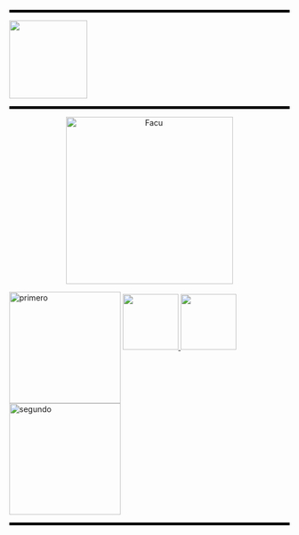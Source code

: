
<hr style="border:2px solid black;">

  <a href="https://github.com/caroalonso/Materia-CADP">
    <img height="140px" src="https://github-readme-stats.vercel.app/api/top-langs/?username=caroalonso&layout=compact&theme=dark&title_color=020202&text_color=020202&bg_color=ffffffde&border_color=020202&" />
  </a>

<hr style="border:2px solid black;">

<p align="center">
  <img src="https://i.postimg.cc/ZY1tWNNr/uni.png)](https://postimg.cc/pyY17pqT" alt="Facu" width="300">
</p>



<img src="https://i.postimg.cc/5y5g8PpY/primera-o.png)](https://postimg.cc/m1D7syvB" alt="primero" width="200" height="" align="center">

  <a href="https://github.com/caroalonso/Materia-CADP">
    <img height="100px" src="https://github-readme-stats.vercel.app/api/pin/?username=caroalonso&repo=Materia-CADP&title_color=522c08&text_color=ff7b68&bg_color=f4cecb&border_color=522c08" />
  </a>
  
  <a href="https://github.com/caroalonso/Materia-ARQ">
     <img height="100px" src="https://github-readme-stats.vercel.app/api/pin/?username=caroalonso&repo=Materia-ARQ&title_color=522c08&text_color=ff7b68&bg_color=f4cecb&border_color=522c08" />
  </a>



<img src="https://i.postimg.cc/fRjR9Yx3/segundoa-o.png)](https://postimg.cc/G4tR08gr" alt="segundo" width="200" height="" align="center">


<hr style="border:2px solid black;">



